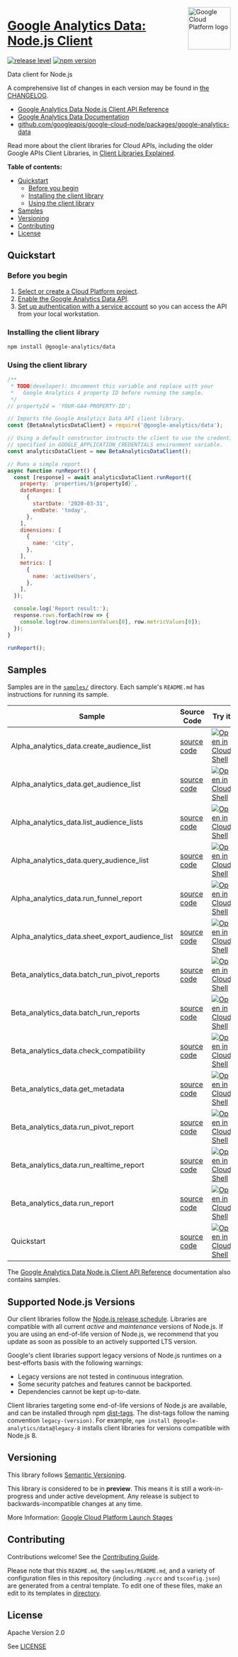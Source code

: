 [//]: # "This README.md file is auto-generated, all changes to this file will be lost."
[//]: # "To regenerate it, use `python -m synthtool`."
<img src="https://avatars2.githubusercontent.com/u/2810941?v=3&s=96" alt="Google Cloud Platform logo" title="Google Cloud Platform" align="right" height="96" width="96"/>

# [Google Analytics Data: Node.js Client](https://github.com/googleapis/google-cloud-node/tree/main/packages/google-analytics-data)

[![release level](https://img.shields.io/badge/release%20level-preview-yellow.svg?style=flat)](https://cloud.google.com/terms/launch-stages)
[![npm version](https://img.shields.io/npm/v/@google-analytics/data.svg)](https://www.npmjs.org/package/@google-analytics/data)




Data client for Node.js


A comprehensive list of changes in each version may be found in
[the CHANGELOG](https://github.com/googleapis/google-cloud-node/tree/main/packages/google-analytics-data/CHANGELOG.md).

* [Google Analytics Data Node.js Client API Reference][client-docs]
* [Google Analytics Data Documentation][product-docs]
* [github.com/googleapis/google-cloud-node/packages/google-analytics-data](https://github.com/googleapis/google-cloud-node/tree/main/packages/google-analytics-data)

Read more about the client libraries for Cloud APIs, including the older
Google APIs Client Libraries, in [Client Libraries Explained][explained].

[explained]: https://cloud.google.com/apis/docs/client-libraries-explained

**Table of contents:**


* [Quickstart](#quickstart)
  * [Before you begin](#before-you-begin)
  * [Installing the client library](#installing-the-client-library)
  * [Using the client library](#using-the-client-library)
* [Samples](#samples)
* [Versioning](#versioning)
* [Contributing](#contributing)
* [License](#license)

## Quickstart

### Before you begin

1.  [Select or create a Cloud Platform project][projects].
1.  [Enable the Google Analytics Data API][enable_api].
1.  [Set up authentication with a service account][auth] so you can access the
    API from your local workstation.

### Installing the client library

```bash
npm install @google-analytics/data
```


### Using the client library

```javascript
/**
 * TODO(developer): Uncomment this variable and replace with your
 *   Google Analytics 4 property ID before running the sample.
 */
// propertyId = 'YOUR-GA4-PROPERTY-ID';

// Imports the Google Analytics Data API client library.
const {BetaAnalyticsDataClient} = require('@google-analytics/data');

// Using a default constructor instructs the client to use the credentials
// specified in GOOGLE_APPLICATION_CREDENTIALS environment variable.
const analyticsDataClient = new BetaAnalyticsDataClient();

// Runs a simple report.
async function runReport() {
  const [response] = await analyticsDataClient.runReport({
    property: `properties/${propertyId}`,
    dateRanges: [
      {
        startDate: '2020-03-31',
        endDate: 'today',
      },
    ],
    dimensions: [
      {
        name: 'city',
      },
    ],
    metrics: [
      {
        name: 'activeUsers',
      },
    ],
  });

  console.log('Report result:');
  response.rows.forEach(row => {
    console.log(row.dimensionValues[0], row.metricValues[0]);
  });
}

runReport();

```



## Samples

Samples are in the [`samples/`](https://github.com/googleapis/google-cloud-node/tree/main/packages/google-analytics-data/samples) directory. Each sample's `README.md` has instructions for running its sample.

| Sample                      | Source Code                       | Try it |
| --------------------------- | --------------------------------- | ------ |
| Alpha_analytics_data.create_audience_list | [source code](https://github.com/googleapis/google-cloud-node/blob/main/packages/google-analytics-data/samples/generated/v1alpha/alpha_analytics_data.create_audience_list.js) | [![Open in Cloud Shell][shell_img]](https://console.cloud.google.com/cloudshell/open?git_repo=https://github.com/googleapis/google-cloud-node&page=editor&open_in_editor=packages/google-analytics-data/samples/generated/v1alpha/alpha_analytics_data.create_audience_list.js,packages/google-analytics-data/samples/README.md) |
| Alpha_analytics_data.get_audience_list | [source code](https://github.com/googleapis/google-cloud-node/blob/main/packages/google-analytics-data/samples/generated/v1alpha/alpha_analytics_data.get_audience_list.js) | [![Open in Cloud Shell][shell_img]](https://console.cloud.google.com/cloudshell/open?git_repo=https://github.com/googleapis/google-cloud-node&page=editor&open_in_editor=packages/google-analytics-data/samples/generated/v1alpha/alpha_analytics_data.get_audience_list.js,packages/google-analytics-data/samples/README.md) |
| Alpha_analytics_data.list_audience_lists | [source code](https://github.com/googleapis/google-cloud-node/blob/main/packages/google-analytics-data/samples/generated/v1alpha/alpha_analytics_data.list_audience_lists.js) | [![Open in Cloud Shell][shell_img]](https://console.cloud.google.com/cloudshell/open?git_repo=https://github.com/googleapis/google-cloud-node&page=editor&open_in_editor=packages/google-analytics-data/samples/generated/v1alpha/alpha_analytics_data.list_audience_lists.js,packages/google-analytics-data/samples/README.md) |
| Alpha_analytics_data.query_audience_list | [source code](https://github.com/googleapis/google-cloud-node/blob/main/packages/google-analytics-data/samples/generated/v1alpha/alpha_analytics_data.query_audience_list.js) | [![Open in Cloud Shell][shell_img]](https://console.cloud.google.com/cloudshell/open?git_repo=https://github.com/googleapis/google-cloud-node&page=editor&open_in_editor=packages/google-analytics-data/samples/generated/v1alpha/alpha_analytics_data.query_audience_list.js,packages/google-analytics-data/samples/README.md) |
| Alpha_analytics_data.run_funnel_report | [source code](https://github.com/googleapis/google-cloud-node/blob/main/packages/google-analytics-data/samples/generated/v1alpha/alpha_analytics_data.run_funnel_report.js) | [![Open in Cloud Shell][shell_img]](https://console.cloud.google.com/cloudshell/open?git_repo=https://github.com/googleapis/google-cloud-node&page=editor&open_in_editor=packages/google-analytics-data/samples/generated/v1alpha/alpha_analytics_data.run_funnel_report.js,packages/google-analytics-data/samples/README.md) |
| Alpha_analytics_data.sheet_export_audience_list | [source code](https://github.com/googleapis/google-cloud-node/blob/main/packages/google-analytics-data/samples/generated/v1alpha/alpha_analytics_data.sheet_export_audience_list.js) | [![Open in Cloud Shell][shell_img]](https://console.cloud.google.com/cloudshell/open?git_repo=https://github.com/googleapis/google-cloud-node&page=editor&open_in_editor=packages/google-analytics-data/samples/generated/v1alpha/alpha_analytics_data.sheet_export_audience_list.js,packages/google-analytics-data/samples/README.md) |
| Beta_analytics_data.batch_run_pivot_reports | [source code](https://github.com/googleapis/google-cloud-node/blob/main/packages/google-analytics-data/samples/generated/v1beta/beta_analytics_data.batch_run_pivot_reports.js) | [![Open in Cloud Shell][shell_img]](https://console.cloud.google.com/cloudshell/open?git_repo=https://github.com/googleapis/google-cloud-node&page=editor&open_in_editor=packages/google-analytics-data/samples/generated/v1beta/beta_analytics_data.batch_run_pivot_reports.js,packages/google-analytics-data/samples/README.md) |
| Beta_analytics_data.batch_run_reports | [source code](https://github.com/googleapis/google-cloud-node/blob/main/packages/google-analytics-data/samples/generated/v1beta/beta_analytics_data.batch_run_reports.js) | [![Open in Cloud Shell][shell_img]](https://console.cloud.google.com/cloudshell/open?git_repo=https://github.com/googleapis/google-cloud-node&page=editor&open_in_editor=packages/google-analytics-data/samples/generated/v1beta/beta_analytics_data.batch_run_reports.js,packages/google-analytics-data/samples/README.md) |
| Beta_analytics_data.check_compatibility | [source code](https://github.com/googleapis/google-cloud-node/blob/main/packages/google-analytics-data/samples/generated/v1beta/beta_analytics_data.check_compatibility.js) | [![Open in Cloud Shell][shell_img]](https://console.cloud.google.com/cloudshell/open?git_repo=https://github.com/googleapis/google-cloud-node&page=editor&open_in_editor=packages/google-analytics-data/samples/generated/v1beta/beta_analytics_data.check_compatibility.js,packages/google-analytics-data/samples/README.md) |
| Beta_analytics_data.get_metadata | [source code](https://github.com/googleapis/google-cloud-node/blob/main/packages/google-analytics-data/samples/generated/v1beta/beta_analytics_data.get_metadata.js) | [![Open in Cloud Shell][shell_img]](https://console.cloud.google.com/cloudshell/open?git_repo=https://github.com/googleapis/google-cloud-node&page=editor&open_in_editor=packages/google-analytics-data/samples/generated/v1beta/beta_analytics_data.get_metadata.js,packages/google-analytics-data/samples/README.md) |
| Beta_analytics_data.run_pivot_report | [source code](https://github.com/googleapis/google-cloud-node/blob/main/packages/google-analytics-data/samples/generated/v1beta/beta_analytics_data.run_pivot_report.js) | [![Open in Cloud Shell][shell_img]](https://console.cloud.google.com/cloudshell/open?git_repo=https://github.com/googleapis/google-cloud-node&page=editor&open_in_editor=packages/google-analytics-data/samples/generated/v1beta/beta_analytics_data.run_pivot_report.js,packages/google-analytics-data/samples/README.md) |
| Beta_analytics_data.run_realtime_report | [source code](https://github.com/googleapis/google-cloud-node/blob/main/packages/google-analytics-data/samples/generated/v1beta/beta_analytics_data.run_realtime_report.js) | [![Open in Cloud Shell][shell_img]](https://console.cloud.google.com/cloudshell/open?git_repo=https://github.com/googleapis/google-cloud-node&page=editor&open_in_editor=packages/google-analytics-data/samples/generated/v1beta/beta_analytics_data.run_realtime_report.js,packages/google-analytics-data/samples/README.md) |
| Beta_analytics_data.run_report | [source code](https://github.com/googleapis/google-cloud-node/blob/main/packages/google-analytics-data/samples/generated/v1beta/beta_analytics_data.run_report.js) | [![Open in Cloud Shell][shell_img]](https://console.cloud.google.com/cloudshell/open?git_repo=https://github.com/googleapis/google-cloud-node&page=editor&open_in_editor=packages/google-analytics-data/samples/generated/v1beta/beta_analytics_data.run_report.js,packages/google-analytics-data/samples/README.md) |
| Quickstart | [source code](https://github.com/googleapis/google-cloud-node/blob/main/packages/google-analytics-data/samples/quickstart.js) | [![Open in Cloud Shell][shell_img]](https://console.cloud.google.com/cloudshell/open?git_repo=https://github.com/googleapis/google-cloud-node&page=editor&open_in_editor=packages/google-analytics-data/samples/quickstart.js,packages/google-analytics-data/samples/README.md) |



The [Google Analytics Data Node.js Client API Reference][client-docs] documentation
also contains samples.

## Supported Node.js Versions

Our client libraries follow the [Node.js release schedule](https://github.com/nodejs/release#release-schedule).
Libraries are compatible with all current _active_ and _maintenance_ versions of
Node.js.
If you are using an end-of-life version of Node.js, we recommend that you update
as soon as possible to an actively supported LTS version.

Google's client libraries support legacy versions of Node.js runtimes on a
best-efforts basis with the following warnings:

* Legacy versions are not tested in continuous integration.
* Some security patches and features cannot be backported.
* Dependencies cannot be kept up-to-date.

Client libraries targeting some end-of-life versions of Node.js are available, and
can be installed through npm [dist-tags](https://docs.npmjs.com/cli/dist-tag).
The dist-tags follow the naming convention `legacy-(version)`.
For example, `npm install @google-analytics/data@legacy-8` installs client libraries
for versions compatible with Node.js 8.

## Versioning

This library follows [Semantic Versioning](http://semver.org/).







This library is considered to be in **preview**. This means it is still a
work-in-progress and under active development. Any release is subject to
backwards-incompatible changes at any time.


More Information: [Google Cloud Platform Launch Stages][launch_stages]

[launch_stages]: https://cloud.google.com/terms/launch-stages

## Contributing

Contributions welcome! See the [Contributing Guide](https://github.com/googleapis/google-cloud-node/blob/main/CONTRIBUTING.md).

Please note that this `README.md`, the `samples/README.md`,
and a variety of configuration files in this repository (including `.nycrc` and `tsconfig.json`)
are generated from a central template. To edit one of these files, make an edit
to its templates in
[directory](https://github.com/googleapis/synthtool).

## License

Apache Version 2.0

See [LICENSE](https://github.com/googleapis/google-cloud-node/blob/main/LICENSE)

[client-docs]: https://googleapis.dev/nodejs/analytics-data/latest/index.html
[product-docs]: https://developers.google.com/analytics/trusted-testing/analytics-data
[shell_img]: https://gstatic.com/cloudssh/images/open-btn.png
[projects]: https://console.cloud.google.com/project
[billing]: https://support.google.com/cloud/answer/6293499#enable-billing
[enable_api]: https://console.cloud.google.com/flows/enableapi?apiid=analyticsdata.googleapis.com
[auth]: https://cloud.google.com/docs/authentication/getting-started
